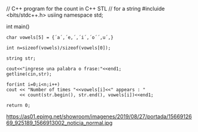 // C++ program for the count in C++ STL
// for a string
#incluide <bits/stdc++.h>
usiing namespace std;

int main()

    char vowels[5] = {´a´,´e,´,´i´,´o´´,u´,}
    
    int n=sizeof(vowels)/sizeof(vowels[0]);
    
    string str;
    
    cout<<"ingrese una palabra o frase:"<<end1;
    getline(cin,str);
    
    for(int i=0;i<n;i++)
    cout << "Number of times "<<vowels[i]<<" appears : "
         << count(str.begin(), str.end(), vowels[i])<<end1;
         
    return 0;

https://as01.epimg.net/showroom/imagenes/2019/08/27/portada/1566912669_925189_1566913002_noticia_normal.jpg
